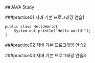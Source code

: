 ##JAVA Study

###practice01
자바 기본 프로그래밍 연습1
	
```
public class HelloWorld{
	System.out.println("Hello world!");
}
```
	
###practice02
자바 기본 프로그래밍 연습2
	
###practice03
자바 기본 프로그래밍 연습3